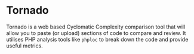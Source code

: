 Tornado
=======

Tornado is a web based Cyclomatic Complexity comparison tool that will allow you to paste (or upload) sections of code to compare and review. It utilises PHP analysis tools like `phploc` to break down the code and provide useful metrics.
